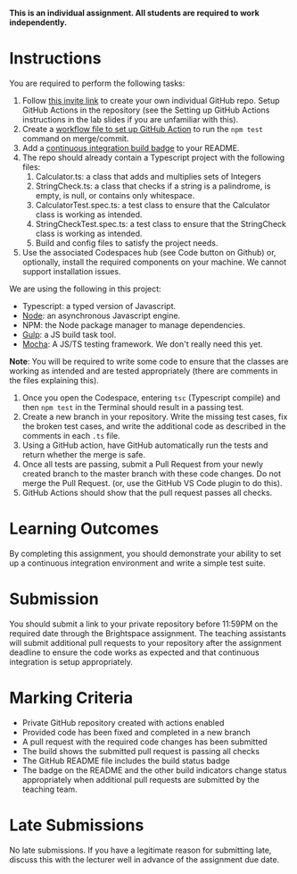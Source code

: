 **This is an individual assignment. All students are required to work independently.**

# Instructions
You are required to perform the following tasks:
1. Follow [this invite link](https://classroom.github.com/a/xexcWaU0) to create your own individual GitHub repo. Setup GitHub Actions in the repository (see the Setting up GitHub Actions instructions in the lab slides if you are unfamiliar with this).
2. Create a [workflow file to set up GitHub Action](https://docs.github.com/en/actions/quickstart) to run the `npm test` command on merge/commit. 
3. Add a [continuous integration build badge](https://docs.github.com/en/actions/monitoring-and-troubleshooting-workflows/adding-a-workflow-status-badge) to your README.
4. The repo should already contain a Typescript project with the following files:
    1. Calculator.ts: a class that adds and multiplies sets of  Integers
    2. StringCheck.ts: a class that checks if a string is a palindrome, is empty, is null, or contains only whitespace.
    3. CalculatorTest.spec.ts: a test class to ensure that the Calculator class is working as intended.
    4. StringCheckTest.spec.ts: a test class to ensure that the StringCheck class is working as intended.
    5. Build and config files to satisfy the project needs. 
5. Use the associated Codespaces hub (see Code button on Github) or, optionally, install the required components on your machine. We cannot support installation issues. 

We are using the following in this project:
- Typescript: a typed version of Javascript.
- [Node](https://nodejs.org/): an asynchronous Javascript engine.
- NPM: the Node package manager to manage dependencies.
- [Gulp](https://gulpjs.com): a JS build task tool.
- [Mocha](https://mochajs.org): A JS/TS testing framework. We don't really need this yet.


**Note**: You will be required to write some code to ensure that the classes are working as intended and are tested appropriately (there are comments in the files explaining this). 

1. Once you open the Codespace, entering `tsc` (Typescript compile) and then `npm test` in the Terminal should result in a passing test.
2. Create a new branch in your repository. Write the missing test cases, fix the broken test cases, and write the additional code as described in the comments in each `.ts` file.
3. Using a GitHub action, have GitHub automatically run the tests and return whether the merge is safe.
4. Once all tests are passing, submit a Pull Request from your newly created branch to the master branch with these code changes. Do not merge the Pull Request. (or, use the GitHub VS Code plugin to do this). 
5. GitHub Actions should show that the pull request passes all checks.

# Learning Outcomes
By completing this assignment, you should demonstrate your ability to set up a continuous integration environment and write a simple test suite.

# Submission
You should submit a link to your private repository before 11:59PM on the required date through the Brightspace assignment. The teaching assistants will submit additional pull requests to your repository after the assignment deadline to ensure the code works as expected and that continuous integration is setup appropriately.

# Marking Criteria
* Private GitHub repository created with actions enabled
* Provided code has been fixed and completed in a new branch
* A pull request with the required code changes has been submitted
* The build shows the submitted pull request is passing all checks
* The GitHub README file includes the build status badge
* The badge on the README and the other build indicators change status appropriately when additional pull requests are submitted by the teaching team.

# Late Submissions
No late submissions. If you have a legitimate reason for submitting late, discuss this with the lecturer well in advance of the assignment due date.
